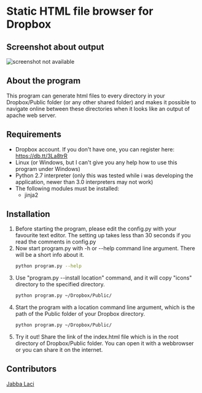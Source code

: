 Static HTML file browser for Dropbox
====================================

Screenshot about output
------------------
![screenshot not available](https://raw.github.com/kisssandoradam/Static-HTML-file-browser-for-Dropbox/master/screenshot.png)

About the program
------------
This program can generate html files to every directory in your Dropbox/Public folder (or any other shared folder) and makes it possible to navigate online between these directories when it looks like an output of apache web server.

Requirements
-------------------
* Dropbox account. If you don't have one, you can register here: https://db.tt/3La8trR
* Linux (or Windows, but I can't give you any help how to use this program under Windows)
* Python 2.7 interpreter (only this was tested while i was developing the application, newer than 3.0 interpreters may not work)
* The following modules must be installed:
  + jinja2

Installation
------------
1. Before starting the program, please edit the config.py with your favourite text editor. The setting up takes less than 30 seconds if you read the comments in config.py
2. Now start program.py with -h or --help command line argument. There will be a short info about it.
    ```bash
    python program.py --help
    ```
3. Use "program.py --install location" command, and it will copy "icons" directory to the specified directory.
    ```bash
    python program.py ~/Dropbox/Public/
    ```
4. Start the program with a location command line argument, which is the path of the Public folder of your Dropbox directory.
    ```bash
    python program.py ~/Dropbox/Public/
    ```
5. Try it out! Share the link of the index.html file which is in the root directory of Dropbox/Public folder. You can open it with a webbrowser or you can share it on the internet.

Contributors
----------------

[Jabba Laci](https://github.com/jabbalaci)
